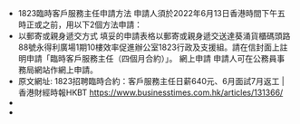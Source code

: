 - 1823臨時客戶服務主任申請方法
  申請人須於2022年6月13日香港時間下午五時正或之前，用以下2個方法申請：
- 以郵寄或親身遞交方式
  填妥的申請表格以郵寄或親身遞交送達葵涌貨櫃碼頭路88號永得利廣場1期10樓效率促進辦公室1823行政及支援組。請在信封面上註明申請「臨時客戶服務主任（四個月合約）」。
  網上申請
  申請人可在公務員事務局網站作網上申請。
- 原文網址: 1823招聘臨時合約：客戶服務主任日薪640元、6月面試7月返工 | 香港財經時報HKBT https://www.businesstimes.com.hk/articles/131366/
-
-
